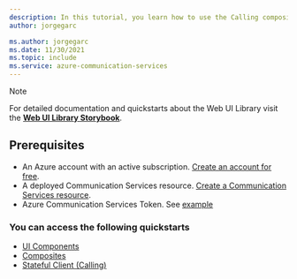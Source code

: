 ```yaml
---
description: In this tutorial, you learn how to use the Calling composite on Web
author: jorgegarc

ms.author: jorgegarc
ms.date: 11/30/2021
ms.topic: include
ms.service: azure-communication-services
---
```


> [!NOTE]
> For detailed documentation and quickstarts about the Web UI Library visit the [**Web UI Library Storybook**](https://azure.github.io/communication-ui-library).

## Prerequisites

- An Azure account with an active subscription. [Create an account for free](https://azure.microsoft.com/free/?WT.mc_id=A261C142F).
- A deployed Communication Services resource. [Create a Communication Services resource](../../../create-communication-resource.md).
- Azure Communication Services Token. See [example](../../../identity/quick-create-identity.md)

### You can access the following quickstarts

- [UI Components](https://azure.github.io/communication-ui-library/?path=/story/quickstarts-uicomponents--page)
- [Composites](https://azure.github.io/communication-ui-library/?path=/story/quickstarts-composites--page)
- [Stateful Client (Calling)](https://azure.github.io/communication-ui-library/?path=/story/composites-call-basicexample--basic-example)
